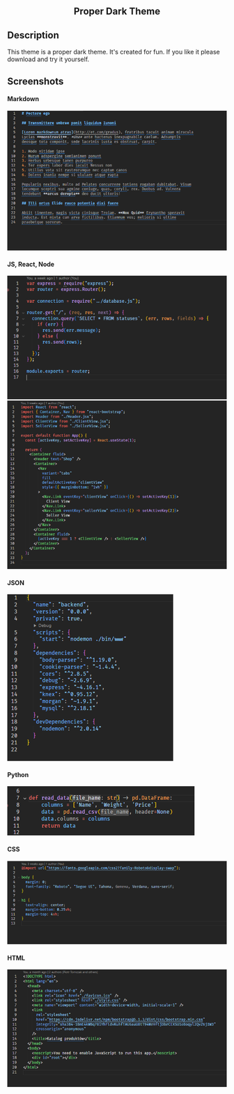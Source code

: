 <h2 align="center">Proper Dark Theme</h2>

## Description
This theme is a proper dark theme. It's created for fun. If you like it please download and try it yourself.

## Screenshots
#### Markdown
<img src="./img/Markdown.png" alt="Markdown" />
<br />

#### JS, React, Node
<img src="./img/Node.png" alt="Node" />
<img src="./img/React JSX.png" alt="React" />
<br />

#### JSON
<img src="./img/Packagejson.png" alt="React" />
<br />

#### Python
<img src="./img/Python.png" alt="Python" />
<br />

#### CSS
<img src="./img/CSS.png" alt="CSS" />
<br />

#### HTML
<img src="./img/HTML.png" alt="CSS" />
<br />